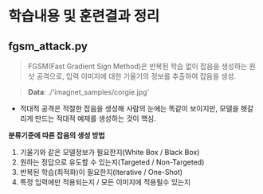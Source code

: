 # 학습내용 및 훈련결과 정리

## fgsm_attack.py

> FGSM(Fast Gradient Sign Method)은 반복된 학습 없이 잡음을
> 생성하는 원샷 공격으로, 입력 이미지에 대한 기울기의 정보를 
> 추출하여 잡음을 생성.

> **Data**: ./'imagnet_samples/corgie.jpg'

* 적대적 공격은 적절한 잡음을 생성해 사람의 눈에는 똑같이 보이지만, 모델을 헷갈리게 만드는 적대적 예제를 생성하는 것이 핵심.

**분류기준에 따른 잡음의 생성 방법**
1. 기울기와 같은 모델정보가 필요한지(White Box /  Black Box)
2. 원하는 정답으로 유도할 수 있는지(Targeted / Non-Targeted)
3. 반복된 학습(최적화)이 필요한지(Iterative / One-Shot)
4. 특정 입력에만 적용되는지 / 모든 이미지에 적용될수 있는지
